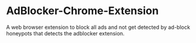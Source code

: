 # AdBlocker-Chrome-Extension
A web browser extension to block all ads and not get detected by ad-block honeypots that detects the adblocker extension.
